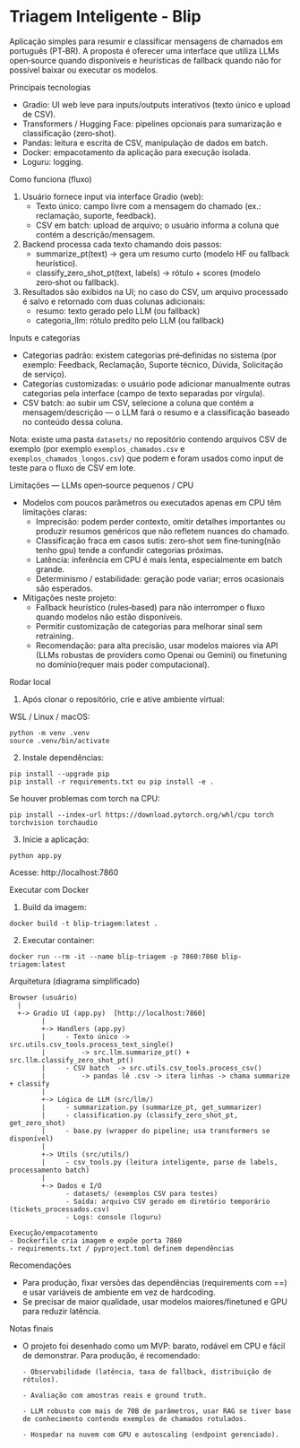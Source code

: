 # Triagem Inteligente - Blip

Aplicação simples para resumir e classificar mensagens de chamados em português (PT‑BR).
A proposta é oferecer uma interface que utiliza LLMs open‑source quando disponíveis
e heurísticas de fallback quando não for possível baixar ou executar os modelos.

Principais tecnologias
- Gradio: UI web leve para inputs/outputs interativos (texto único e upload de CSV).
- Transformers / Hugging Face: pipelines opcionais para sumarização e classificação (zero‑shot).
- Pandas: leitura e escrita de CSV, manipulação de dados em batch.
- Docker: empacotamento da aplicação para execução isolada.
- Loguru: logging.

Como funciona (fluxo)
1. Usuário fornece input via interface Gradio (web):
   - Texto único: campo livre com a mensagem do chamado (ex.: reclamação, suporte, feedback).
   - CSV em batch: upload de arquivo; o usuário informa a coluna que contém a descrição/mensagem.
2. Backend processa cada texto chamando dois passos:
   - summarize_pt(text) → gera um resumo curto (modelo HF ou fallback heurístico).
   - classify_zero_shot_pt(text, labels) → rótulo + scores (modelo zero‑shot ou fallback).
3. Resultados são exibidos na UI; no caso do CSV, um arquivo processado é salvo e retornado com duas colunas adicionais:
   - resumo: texto gerado pelo LLM (ou fallback)
   - categoria_llm: rótulo predito pelo LLM (ou fallback)

Inputs e categorias
- Categorias padrão: existem categorias pré‑definidas no sistema (por exemplo: Feedback, Reclamação, Suporte técnico, Dúvida, Solicitação de serviço).
- Categorias customizadas: o usuário pode adicionar manualmente outras categorias pela interface (campo de texto separadas por vírgula).
- CSV batch: ao subir um CSV, selecione a coluna que contém a mensagem/descrição — o LLM fará o resumo e a classificação baseado no conteúdo dessa coluna.

Nota: existe uma pasta `datasets/` no repositório contendo arquivos CSV de exemplo (por exemplo `exemplos_chamados.csv` e `exemplos_chamados_longos.csv`) que podem e foram usados como input de teste para o fluxo de CSV em lote.

Limitações — LLMs open‑source pequenos / CPU
- Modelos com poucos parâmetros ou executados apenas em CPU têm limitações claras:
  - Imprecisão: podem perder contexto, omitir detalhes importantes ou produzir resumos genéricos que não refletem nuances do chamado.
  - Classificação fraca em casos sutis: zero‑shot sem fine‑tuning(não tenho gpu) tende a confundir categorias próximas.
  - Latência: inferência em CPU é mais lenta, especialmente em batch grande.
  - Determinismo / estabilidade: geração pode variar; erros ocasionais são esperados.
- Mitigações neste projeto:
  - Fallback heurístico (rules‑based) para não interromper o fluxo quando modelos não estão disponíveis.
  - Permitir customização de categorias para melhorar sinal sem retraining.
  - Recomendação: para alta precisão, usar modelos maiores via API (LLMs robustas de providers como Openai ou Gemini) ou finetuning no domínio(requer mais poder computacional).


Rodar local 

1. Após clonar o repositório, crie e ative ambiente virtual:

WSL / Linux / macOS:
```
python -m venv .venv
source .venv/bin/activate
```

2. Instale dependências:
```
pip install --upgrade pip
pip install -r requirements.txt ou pip install -e .
```
Se houver problemas com torch na CPU:
```
pip install --index-url https://download.pytorch.org/whl/cpu torch torchvision torchaudio
```

3. Inicie a aplicação:
```
python app.py
```
Acesse: http://localhost:7860

Executar com Docker
1. Build da imagem:
```
docker build -t blip-triagem:latest .
```
2. Executar container:
```
docker run --rm -it --name blip-triagem -p 7860:7860 blip-triagem:latest
```

Arquitetura (diagrama simplificado)

```
Browser (usuário)
  |
  +-> Gradio UI (app.py)  [http://localhost:7860]
        |
        +-> Handlers (app.py)
        |     - Texto único -> src.utils.csv_tools.process_text_single()
        |         -> src.llm.summarize_pt() + src.llm.classify_zero_shot_pt()
        |     - CSV batch  -> src.utils.csv_tools.process_csv()
        |         -> pandas lê .csv -> itera linhas -> chama summarize + classify
        |
        +-> Lógica de LLM (src/llm/)
        |     - summarization.py (summarize_pt, get_summarizer)
        |     - classification.py (classify_zero_shot_pt, get_zero_shot)
        |     - base.py (wrapper do pipeline; usa transformers se disponível)
        |
        +-> Utils (src/utils/)
        |     - csv_tools.py (leitura inteligente, parse de labels, processamento batch)
        |
        +-> Dados e I/O
              - datasets/ (exemplos CSV para testes)
              - Saída: arquivo CSV gerado em diretório temporário (tickets_processados.csv)
              - Logs: console (loguru)

Execução/empacotamento
- Dockerfile cria imagem e expõe porta 7860
- requirements.txt / pyproject.toml definem dependências
```

Recomendações 
- Para produção, fixar versões das dependências (requirements com ==) e usar variáveis de ambiente em vez de hardcoding.
- Se precisar de maior qualidade, usar modelos maiores/finetuned e GPU para reduzir latência.

Notas finais
- O projeto foi desenhado como um MVP: barato, rodável em CPU e fácil de demonstrar.
   Para produção, é recomendado:
   
      - Observabilidade (latência, taxa de fallback, distribuição de rótulos).

      - Avaliação com amostras reais e ground truth.
      
      - LLM robusto com mais de 70B de parâmetros, usar RAG se tiver base de conhecimento contendo exemplos de chamados rotulados.

      - Hospedar na nuvem com GPU e autoscaling (endpoint gerenciado).
